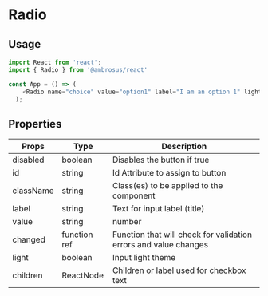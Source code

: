 # Radio

## Usage

```javascript
import React from 'react';
import { Radio } from '@ambrosus/react'

const App = () => (
    <Radio name="choice" value="option1" label="I am an option 1" light />
  );
```

## Properties


| Props        | Type           | Description                                    |
| ------------ | -------------- | ---------------------------------------------- |
| disabled     | boolean        | Disables the button if true                        |
| id           | string         | Id Attribute to assign to button               |
| className    | string         | Class(es) to be applied to the component       |
| label      | string        | Text for input label (title)                 |
| value         | string | number         | Input value                |
| changed        | function ref         | Function that will check for validation errors and value changes                |
| light        | boolean        | Input light theme          |
| children      | ReactNode        | Children or label used for checkbox text          |